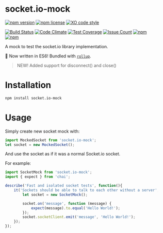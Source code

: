 # socket.io-mock
[![npm version](https://badge.fury.io/js/socket.io-mock.svg)](http://badge.fury.io/js/socket.io-mock)
[![npm license](https://img.shields.io/npm/l/socket.io-mock.svg?maxAge=2592000)](https://www.npmjs.com/package/socket.io-mock)
[![XO code style](https://img.shields.io/badge/code_style-XO-5ed9c7.svg)](https://github.com/sindresorhus/xo)

[![Build Status](https://travis-ci.org/SupremeTechnopriest/socket.io-mock.svg?branch=master)](https://travis-ci.org/SupremeTechnopriest/socket.io-mock)
[![Code Climate](https://codeclimate.com/repos/587e92067a5baf5dec0032e2/badges/3ce040863b099e5ae525/gpa.svg)](https://codeclimate.com/repos/587e92067a5baf5dec0032e2/feed)
[![Test Coverage](https://codeclimate.com/repos/587e92067a5baf5dec0032e2/badges/3ce040863b099e5ae525/coverage.svg)](https://codeclimate.com/repos/587e92067a5baf5dec0032e2/coverage)
[![Issue Count](https://codeclimate.com/repos/587e92067a5baf5dec0032e2/badges/3ce040863b099e5ae525/issue_count.svg)](https://codeclimate.com/repos/587e92067a5baf5dec0032e2/feed)
[![npm](https://img.shields.io/npm/dm/socket.io-mock.svg?maxAge=2592000)](https://www.npmjs.com/package/socket.io-mock)
[![npm](https://img.shields.io/npm/dt/socket.io-mock.svg?maxAge=2592000)](https://www.npmjs.com/package/socket.io-mock)

A mock to test the socket.io library implementation.  

🚀 Now written in ES6!  Bundled with [`rollup`](https://github.com/rollup/rollup).

> NEW! Added support for disconnect() and close()

# Installation
```bash
npm install socket.io-mock
```

# Usage
Simply create new socket mock with:
```js
import MockedSocket from 'socket.io-mock';
let socket = new MockedSocket();
```
And use the socket as if it was a normal Socket.io socket.

For example:

```js
import SocketMock from 'socket.io-mock';
import { expect } from 'chai';

describe('Fast and isolated socket tests', function(){
    it('Sockets should be able to talk to each other without a server', function(done) {
        let socket = new SocketMock();

        socket.on('message', function (message) {
            expect(message).to.equal('Hello World!');
        });
        socket.socketClient.emit('message', 'Hello World!');
    });
});
```
